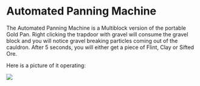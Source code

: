 # Automated Panning Machine
The Automated Panning Machine is a Multiblock version of the portable Gold Pan. Right clicking the trapdoor with gravel will consume the gravel block and you will notice gravel breaking particles coming out of the cauldron. After 5 seconds, you will either get a piece of Flint, Clay or Sifted Ore.

Here is a picture of it operating:

![](https://i.gyazo.com/6bd0ee3fd230624cfa634f93e97c4f89.png)